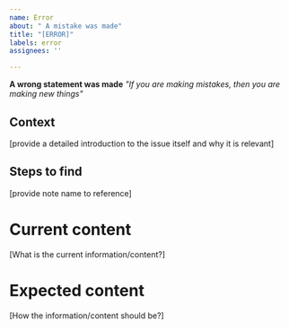 ```yaml
---
name: Error
about: " A mistake was made"
title: "[ERROR]"
labels: error
assignees: ''

---
```


**A wrong statement was made**
_"If you are making mistakes, then you are making new things"_

## Context
[provide a detailed introduction to the issue itself and why it is relevant]

## Steps to find
[provide note name to reference]

# Current content
[What is the current information/content?]

# Expected content
[How the information/content should be?]
